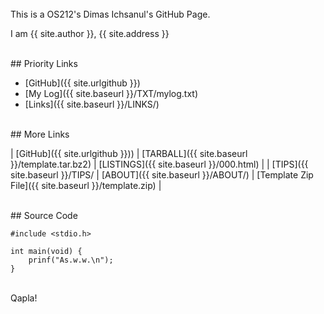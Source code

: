 ---
---

<br>
This is a OS212's Dimas Ichsanul's GitHub Page.

I am {{ site.author }}, {{ site.address }}

<br>
## Priority Links

* [GitHub]({{ site.urlgithub }})
* [My Log]({{ site.baseurl }}/TXT/mylog.txt)
* [Links]({{ site.baseurl }}/LINKS/)

<br>
## More Links

| [GitHub]({{ site.urlgithub }})) | [TARBALL]({{ site.baseurl }}/template.tar.bz2) | [LISTINGS]({{ site.baseurl }}/000.html) |
| [TIPS]({{ site.baseurl }}/TIPS/ | [ABOUT]({{ site.baseurl }}/ABOUT/) | [Template Zip File]({{ site.baseurl }}/template.zip) |

<br>
## Source Code

```
#include <stdio.h>

int main(void) {
    prinf("As.w.w.\n");
}

```

<br>
Qapla!


